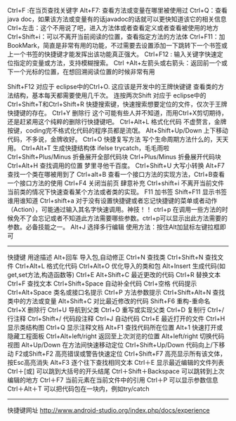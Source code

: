Ctrl+F :在当页查找关键字
Alt+F7: 查看方法或变量在哪里被使用过
Ctrl+Q：查看java doc，如果该方法或变量有的话javadoc的话就可以更快知道该它的相关信息
Ctrl+左击：这个不用说了吧，进入方法体或者查看定义或者查看被使用的地方
Ctrl+Shift+i：可以不离开当前阅读的位置，查看指定方法的方法体
Ctrl+F11：加BookMark，简直是非常有用的功能，不过需要去设置添加一下跳转下一个书签或上一个书签的快捷键才能发挥出该功能真正强大。
Ctrl+F12 : 输入关键字快速定位指定的变量或方法，支持模糊搜索。
Ctrl +Alt+左箭头或右箭头：返回前一个或下一个光标的位置，在想回溯阅读位置的时候非常有用

Shift+F12 对应于 eclipse中的Ctrl+O. 这应该是开发中的王牌快键键 查看类的方法结构，基本每天都需要使用几千次。
连按两次Shift 对应于 eclipse中的Ctrl+Shift+T和Ctrl+Shift+R 快捷搜索键，快速搜索想要定位的文件，仅次于王牌快捷键的存在。
Ctrl+Y 删除行 这个可能有些人并不知道，而用Ctrl+X剪切期待，还是赶紧用这个纯粹的删除行快捷键吧。
Ctrl+Alt+L 格式化代码 不虚赘言，金牌按键，coding完不格式化代码的程序员都是流氓。
Alt+Shift+Up/Down 上下移动代码，不多说，金牌收好。
Ctrl+O 快捷复写方法 写个生命周期方法什么的，天天用。
Ctrl+Alt+T 生成快捷结构体 ifelse trycatch，毛毛雨啦
Ctrl+Shift+Plus/Minus 折叠展开全部代码块
Ctrl+Plus/Minus 折叠展开代码块
Ctrl+Alt+H 查找调用的位置 梦里寻他千百度。
Ctrl+Shift+U 大写小转换
Alt+F7 查找一个类在哪被用到了
Ctrl+alt+B 查看一个接口方法的实现方法，Ctrl+B查看一个接口方法的使用
Ctrl+F4 关闭当前页
肆意补充
Ctrl+shift+i 不离开当前文件当前类的情况下快速查看某个方法或者类的实现。
F11 加书签 Shift+F11 显示书签 谁用谁知道
Ctrl+shift+a 对于没有设置快捷键或者忘记快捷键的菜单或者动作（Action），可能通过输入其名字快速调用。神技！！
ctrl+p 在调用一些方法的时候免不了会忘记或者不知道此方法需要哪些参数。ctrl+p可以显示出此方法需要的参数。必备技能之一。
Alt+J 选择多行编辑
使用方法：按住Alt加鼠标左键拉框即可
_ _ _
快捷键	用途描述
Alt+回车	导入包,自动修正
Ctrl+N	查找类
Ctrl+Shift+N	查找文件
Ctrl+Alt+L	格式化代码
Ctrl+Alt+O	优化导入的类和包
Alt+Insert	生成代码(如get,set方法,构造函数等)
Ctrl+E
Alt+Shift+C	最近更改的代码
Ctrl+R	替换文本
Ctrl+F	查找文本
Ctrl+Shift+Space	自动补全代码
Ctrl+空格	代码提示
Ctrl+Alt+Space	类名或接口名提示
Ctrl+P	方法参数提示
Ctrl+Shift+Alt+N	查找类中的方法或变量
Alt+Shift+C	对比最近修改的代码
Shift+F6	重构-重命名
Ctrl+X	删除行
Ctrl+U	导航到父类
Ctrl+O	重写或实现父类
Ctrl+D	复制行
Ctrl+/	行注释
Ctrl+Shift+/	代码段注释
Ctrl+J	自动代码
Ctrl+E	最近打开的文件
Ctrl+H	显示类结构图
Ctrl+Q	显示注释文档 
Alt+F1	查找代码所在位置
Alt+1	快速打开或隐藏工程面板
Ctrl+Alt+left/right	返回至上次浏览的位置 
Alt+left/right	切换代码视图
Alt+Up/Down	在方法间快速移动定位 
Ctrl+Shift+Up/Down	代码向上/下移动
F2或Shift+F2	高亮错误或警告快速定位 
Ctrl+Shift+F7	高亮显示所有该文体，按Esc高亮消失
Alt+F3	逐个往下查找相同文本
Ctrl＋E	显示最近编辑的文件列表
Ctrl＋[或]	可以跳到大括号的开头结尾
Ctrl＋Shift＋Backspace	可以跳转到上次编辑的地方 
Ctrl＋F7	当前元素在当前文件中的引用
Ctrl＋P	可以显示参数信息
Ctrl＋Alt＋T	可以把代码包在一块内，例如try/catch
_ _ _
快捷键网址 http://www.android-studio.org/index.php/docs/experience
